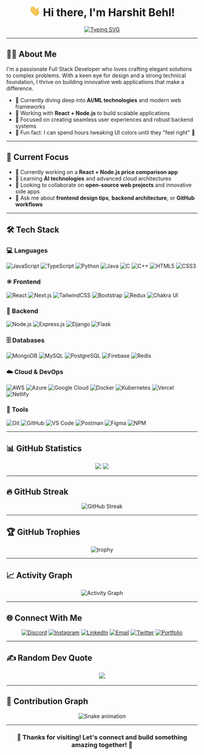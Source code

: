 <div align="center">
  
# <img src="https://raw.githubusercontent.com/ABSphreak/ABSphreak/master/gifs/Hi.gif" width="30px"> Hi there, I'm Harshit Behl!

[![Typing SVG](https://readme-typing-svg.herokuapp.com?font=Fira+Code&weight=600&size=28&duration=4000&pause=1000&color=70A5FD&center=true&vCenter=true&width=600&lines=Full+Stack+Developer+%F0%9F%92%BB;Tech+Enthusiast+%F0%9F%9A%80;Open+Source+Contributor+%F0%9F%8C%9F;Always+Learning+%F0%9F%93%9A)](https://git.io/typing-svg)

</div>

---

## 👨‍💻 About Me

I'm a passionate Full Stack Developer who loves crafting elegant solutions to complex problems. With a keen eye for design and a strong technical foundation, I thrive on building innovative web applications that make a difference.

- 🌱 Currently diving deep into **AI/ML technologies** and modern web frameworks
- 💼 Working with **React + Node.js** to build scalable applications
- 🎯 Focused on creating seamless user experiences and robust backend systems
- 🎨 Fun fact: I can spend hours tweaking UI colors until they "feel right" 🎨

---

## 🔭 Current Focus

- 🚀 Currently working on a **React + Node.js price comparison app**
- 🌱 Learning **AI technologies** and advanced cloud architectures
- 👯 Looking to collaborate on **open-source web projects** and innovative side apps
- 💬 Ask me about **frontend design tips**, **backend architecture**, or **GitHub workflows**

---

## 🛠️ Tech Stack

### 💻 Languages
![JavaScript](https://img.shields.io/badge/JavaScript-%23323330.svg?style=for-the-badge&logo=javascript&logoColor=%23F7DF1E)
![TypeScript](https://img.shields.io/badge/TypeScript-%23007ACC.svg?style=for-the-badge&logo=typescript&logoColor=white)
![Python](https://img.shields.io/badge/Python-3670A0?style=for-the-badge&logo=python&logoColor=ffdd54)
![Java](https://img.shields.io/badge/Java-%23ED8B00.svg?style=for-the-badge&logo=openjdk&logoColor=white)
![C](https://img.shields.io/badge/C-%2300599C.svg?style=for-the-badge&logo=c&logoColor=white)
![C++](https://img.shields.io/badge/C++-%2300599C.svg?style=for-the-badge&logo=c%2B%2B&logoColor=white)
![HTML5](https://img.shields.io/badge/HTML5-%23E34F26.svg?style=for-the-badge&logo=html5&logoColor=white)
![CSS3](https://img.shields.io/badge/CSS3-%231572B6.svg?style=for-the-badge&logo=css3&logoColor=white)

### ⚛️ Frontend
![React](https://img.shields.io/badge/React-%2320232a.svg?style=for-the-badge&logo=react&logoColor=%2361DAFB)
![Next.js](https://img.shields.io/badge/Next.js-black?style=for-the-badge&logo=next.js&logoColor=white)
![TailwindCSS](https://img.shields.io/badge/Tailwind_CSS-%2338B2AC.svg?style=for-the-badge&logo=tailwind-css&logoColor=white)
![Bootstrap](https://img.shields.io/badge/Bootstrap-%23563D7C.svg?style=for-the-badge&logo=bootstrap&logoColor=white)
![Redux](https://img.shields.io/badge/Redux-%23593d88.svg?style=for-the-badge&logo=redux&logoColor=white)
![Chakra UI](https://img.shields.io/badge/Chakra_UI-%234ED1C5.svg?style=for-the-badge&logo=chakraui&logoColor=white)

### 🔧 Backend
![Node.js](https://img.shields.io/badge/Node.js-6DA55F?style=for-the-badge&logo=node.js&logoColor=white)
![Express.js](https://img.shields.io/badge/Express.js-%23404d59.svg?style=for-the-badge&logo=express&logoColor=%2361DAFB)
![Django](https://img.shields.io/badge/Django-%23092E20.svg?style=for-the-badge&logo=django&logoColor=white)
![Flask](https://img.shields.io/badge/Flask-%23000.svg?style=for-the-badge&logo=flask&logoColor=white)

### 🗄️ Databases
![MongoDB](https://img.shields.io/badge/MongoDB-%234ea94b.svg?style=for-the-badge&logo=mongodb&logoColor=white)
![MySQL](https://img.shields.io/badge/MySQL-%2300f.svg?style=for-the-badge&logo=mysql&logoColor=white)
![PostgreSQL](https://img.shields.io/badge/PostgreSQL-%23316192.svg?style=for-the-badge&logo=postgresql&logoColor=white)
![Firebase](https://img.shields.io/badge/Firebase-%23039BE5.svg?style=for-the-badge&logo=firebase)
![Redis](https://img.shields.io/badge/Redis-%23DD0031.svg?style=for-the-badge&logo=redis&logoColor=white)

### ☁️ Cloud & DevOps
![AWS](https://img.shields.io/badge/AWS-%23FF9900.svg?style=for-the-badge&logo=amazon-aws&logoColor=white)
![Azure](https://img.shields.io/badge/Azure-%230072C6.svg?style=for-the-badge&logo=microsoftazure&logoColor=white)
![Google Cloud](https://img.shields.io/badge/Google_Cloud-%234285F4.svg?style=for-the-badge&logo=google-cloud&logoColor=white)
![Docker](https://img.shields.io/badge/Docker-%230db7ed.svg?style=for-the-badge&logo=docker&logoColor=white)
![Kubernetes](https://img.shields.io/badge/Kubernetes-%23326ce5.svg?style=for-the-badge&logo=kubernetes&logoColor=white)
![Vercel](https://img.shields.io/badge/Vercel-%23000000.svg?style=for-the-badge&logo=vercel&logoColor=white)
![Netlify](https://img.shields.io/badge/Netlify-%23000000.svg?style=for-the-badge&logo=netlify&logoColor=#00C7B7)

### 🔨 Tools
![Git](https://img.shields.io/badge/Git-%23F05033.svg?style=for-the-badge&logo=git&logoColor=white)
![GitHub](https://img.shields.io/badge/GitHub-%23121011.svg?style=for-the-badge&logo=github&logoColor=white)
![VS Code](https://img.shields.io/badge/VS_Code-0078d7.svg?style=for-the-badge&logo=visual-studio-code&logoColor=white)
![Postman](https://img.shields.io/badge/Postman-FF6C37?style=for-the-badge&logo=postman&logoColor=white)
![Figma](https://img.shields.io/badge/Figma-%23F24E1E.svg?style=for-the-badge&logo=figma&logoColor=white)
![NPM](https://img.shields.io/badge/NPM-%23CB3837.svg?style=for-the-badge&logo=npm&logoColor=white)

---

## 📊 GitHub Statistics

<div align="center">
  <img src="https://github-readme-stats.vercel.app/api?username=harshit-behl&show_icons=true&theme=tokyonight&hide_border=true&count_private=true" height="180" />
  <img src="https://github-readme-stats.vercel.app/api/top-langs/?username=harshit-behl&layout=compact&theme=tokyonight&hide_border=true" height="180" />
</div>

---

## 🔥 GitHub Streak

<div align="center">
  
![GitHub Streak](https://streak-stats.demolab.com/?user=harshit-behl&theme=tokyonight&hide_border=true)

</div>

---

## 🏆 GitHub Trophies

<div align="center">
  
![trophy](https://github-profile-trophy.vercel.app/?username=harshit-behl&theme=tokyonight&no-frame=true&row=1&column=7)

</div>

---

## 📈 Activity Graph

<div align="center">
  
![Activity Graph](https://github-readme-activity-graph.vercel.app/graph?username=harshit-behl&theme=tokyo-night&hide_border=true)

</div>

---

## 🌐 Connect With Me

<div align="center">

[![Discord](https://img.shields.io/badge/Discord-%237289DA.svg?style=for-the-badge&logo=discord&logoColor=white)](https://discord.gg/maxbehl)
[![Instagram](https://img.shields.io/badge/Instagram-%23E4405F.svg?style=for-the-badge&logo=Instagram&logoColor=white)](https://instagram.com/hbehl_05)
[![LinkedIn](https://img.shields.io/badge/LinkedIn-%230077B5.svg?style=for-the-badge&logo=linkedin&logoColor=white)](https://www.linkedin.com/in/harshitsbehl/)
[![Email](https://img.shields.io/badge/Email-D14836?style=for-the-badge&logo=gmail&logoColor=white)](mailto:harshitsachinbehl@gmail.com)
[![Twitter](https://img.shields.io/badge/Twitter-%231DA1F2.svg?style=for-the-badge&logo=Twitter&logoColor=white)](https://twitter.com/harshitbehl)
[![Portfolio](https://img.shields.io/badge/Portfolio-%23000000.svg?style=for-the-badge&logo=firefox&logoColor=#FF7139)](https://harshit-behl.github.io)

</div>

---

## ✍️ Random Dev Quote

<div align="center">
  
![](https://quotes-github-readme.vercel.app/api?type=horizontal&theme=tokyonight)

</div>

---

## 🐍 Contribution Graph

<div align="center">
  
![Snake animation](https://raw.githubusercontent.com/harshit-behl/harshit-behl/output/github-contribution-grid-snake.svg)

</div>

---

<div align="center">
  
### 💙 Thanks for visiting! Let's connect and build something amazing together! 💙

</div>
